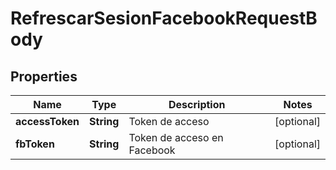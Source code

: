 

# RefrescarSesionFacebookRequestBody


## Properties

Name | Type | Description | Notes
------------ | ------------- | ------------- | -------------
**accessToken** | **String** | Token de acceso |  [optional]
**fbToken** | **String** | Token de acceso en Facebook |  [optional]



